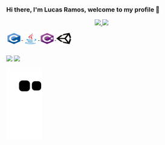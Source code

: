 ### Hi there, I'm Lucas Ramos, welcome to my profile 👋

<div align="center">
  <a href="https://github.com/LucasCRamos">
  <img height="180em" src="https://github-readme-stats.vercel.app/api?username=LucasCRamos&show_icons=true&theme=dracula&include_all_commits=true&count_private=true"/>
  <img height="180em" src="https://github-readme-stats.vercel.app/api/top-langs/?username=LucasCRamos&layout=compact&langs_count=7&theme=dracula"/>
</div>

  <div style="display: inline_block"><br>
   <img align="center" alt="Rafa-Csharp" height="30" width="40" src="https://raw.githubusercontent.com/devicons/devicon/master/icons/c/c-original.svg">
  <img align="center" alt="Rafa-Csharp" height="30" width="40" src="https://raw.githubusercontent.com/devicons/devicon/master/icons/java/java-original.svg">
  <img align="center" alt="Rafa-Csharp" height="30" width="40" src="https://raw.githubusercontent.com/devicons/devicon/master/icons/csharp/csharp-original.svg">
   <img align="center" alt="Rafa-Csharp" height="30" width="40" src="https://raw.githubusercontent.com/devicons/devicon/master/icons/unity/unity-original.svg">
</div>
 
##
  
<div>
   <a href="https://www.linkedin.com/in/lucas-ramos-96aa2b160/" target="_blank"><img src="https://img.shields.io/badge/-LinkedIn-%230077B5?style=for-the-badge&logo=linkedin&logoColor=white" target="_blank"></a> 
  <a href = "mailto:contatolucasret22@gmail.com"><img src="https://img.shields.io/badge/-Gmail-%23333?style=for-the-badge&logo=gmail&logoColor=white" target="_blank"></a>

![Snake animation](https://github.com/LucasCRamos/LucasCRamos/blob/output/github-contribution-grid-snake.svg)
 
</div
  
